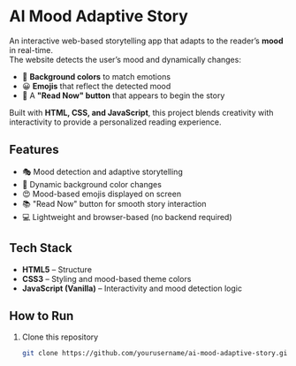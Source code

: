 # AI Mood Adaptive Story

An interactive web-based storytelling app that adapts to the reader’s **mood** in real-time.  
The website detects the user’s mood and dynamically changes:

- 🌈 **Background colors** to match emotions  
- 😀 **Emojis** that reflect the detected mood  
- 📖 A **"Read Now" button** that appears to begin the story  

Built with **HTML, CSS, and JavaScript**, this project blends creativity with interactivity to provide a personalized reading experience.  

## Features
- 🎭 Mood detection and adaptive storytelling  
- 🎨 Dynamic background color changes  
- 😍 Mood-based emojis displayed on screen  
- 📚 "Read Now" button for smooth story interaction  
- 💻 Lightweight and browser-based (no backend required)  

## Tech Stack
- **HTML5** – Structure  
- **CSS3** – Styling and mood-based theme colors  
- **JavaScript (Vanilla)** – Interactivity and mood detection logic  

## How to Run
1. Clone this repository  
   ```bash
   git clone https://github.com/yourusername/ai-mood-adaptive-story.git
